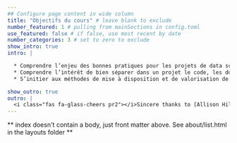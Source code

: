 ```yaml
---
## Configure page content in wide column
title: "Objectifs du cours" # leave blank to exclude
number_featured: 1 # pulling from mainSections in config.toml
use_featured: false # if false, use most recent by date
number_categories: 3 # set to zero to exclude
show_intro: true
intro: |

  * Comprendre l’enjeu des bonnes pratiques pour les projets de data science et appliquer celles-ci à un projet personnel
  *	Comprendre l’intérêt de bien séparer dans un projet le code, les données, et l’environnement d’exécution du projet pour favoriser sa portabilité et la reproductibilité des analyses
  *	S’initier aux méthodes de mise à disposition et de valorisation de l’output d’un projet de data science

show_outro: true
outro: |
  <i class="fas fa-glass-cheers pr2"></i>Sincere thanks to [Allison Hill](https://www.apreshill.com/) for her excellent Hugo theme!
---
```


** index doesn't contain a body, just front matter above.
See about/list.html in the layouts folder **